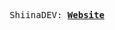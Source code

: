 <p align="center">
  <samp>
    ShiinaDEV:
    <b><a href="[shiina.site](https://shiina.site/)">Website</a></b>
</samp><br>
</p>
